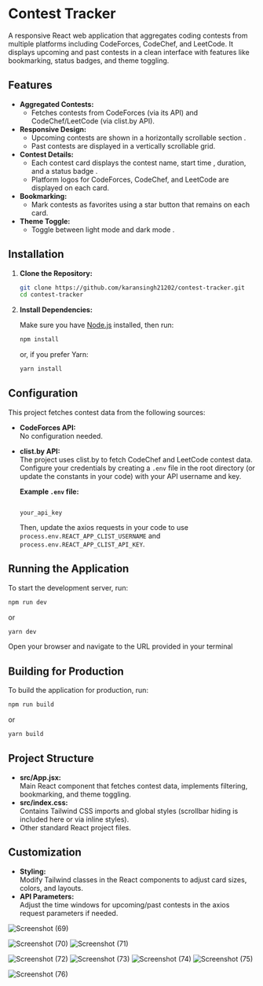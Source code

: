 
# Contest Tracker

A responsive React web application that aggregates coding contests from multiple platforms including CodeForces, CodeChef, and LeetCode. It displays upcoming and past contests in a clean interface with features like bookmarking, status badges, and theme toggling.

## Features

- **Aggregated Contests:**  
  - Fetches contests from CodeForces (via its API) and CodeChef/LeetCode (via clist.by API).
- **Responsive Design:**  
  - Upcoming contests are shown in a horizontally scrollable section .
  - Past contests are displayed in a vertically scrollable grid.
- **Contest Details:**  
  - Each contest card displays the contest name, start time , duration, and a status badge .
  - Platform logos for CodeForces, CodeChef, and LeetCode are displayed on each card.
- **Bookmarking:**  
  - Mark contests as favorites using a star button that remains on each card.
- **Theme Toggle:**  
  - Toggle between light mode  and dark mode .
## Installation

1. **Clone the Repository:**

   ```bash
   git clone https://github.com/karansingh21202/contest-tracker.git
   cd contest-tracker
   ```

2. **Install Dependencies:**

   Make sure you have [Node.js](https://nodejs.org/) installed, then run:

   ```bash
   npm install
   ```

   or, if you prefer Yarn:

   ```bash
   yarn install
   ```

## Configuration

This project fetches contest data from the following sources:

- **CodeForces API:**  
  No configuration needed.

- **clist.by API:**  
  The project uses clist.by to fetch CodeChef and LeetCode contest data. Configure your credentials by creating a `.env` file in the root directory (or update the constants in your code) with your API username and key.

  **Example `.env` file:**

  ```env
  
  your_api_key
  ```

  Then, update the axios requests in your code to use `process.env.REACT_APP_CLIST_USERNAME` and `process.env.REACT_APP_CLIST_API_KEY`.

## Running the Application

To start the development server, run:

```bash
npm run dev
```

or

```bash
yarn dev
```

Open your browser and navigate to the URL provided in your terminal 

## Building for Production

To build the application for production, run:

```bash
npm run build
```

or

```bash
yarn build
```



## Project Structure

- **src/App.jsx:**  
  Main React component that fetches contest data, implements filtering, bookmarking, and theme toggling.
- **src/index.css:**  
  Contains Tailwind CSS imports and global styles (scrollbar hiding is included here or via inline styles).
- Other standard React project files.


## Customization

- **Styling:**  
  Modify Tailwind classes in the React components to adjust card sizes, colors, and layouts.
- **API Parameters:**  
  Adjust the time windows for upcoming/past contests in the axios request parameters if needed.

![Screenshot (69)](https://github.com/user-attachments/assets/b997d31f-7894-4ab2-ad15-46bd00f337b4)

![Screenshot (70)](https://github.com/user-attachments/assets/cc801d7b-0954-4d0e-8388-9fd98e109a3f)
![Screenshot (71)](https://github.com/user-attachments/assets/4d885bc4-2c11-4130-b727-f0f9c7773dc8)

![Screenshot (72)](https://github.com/user-attachments/assets/f4f503d2-9c16-4974-b7b7-ca23928e6352)
![Screenshot (73)](https://github.com/user-attachments/assets/df9d3b36-b8f6-4cce-bfd6-ede2d08cad44)
![Screenshot (74)](https://github.com/user-attachments/assets/2f860505-ebfb-4005-a2d1-fe20e82b9709)
![Screenshot (75)](https://github.com/user-attachments/assets/6786127a-96ad-4202-a19a-6af1a55891cc)

![Screenshot (76)](https://github.com/user-attachments/assets/0af280f0-e6fd-4cf9-bf97-5e57de12ee0f)

